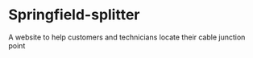 # Springfield-splitter
A website to help customers and technicians locate their cable junction point
